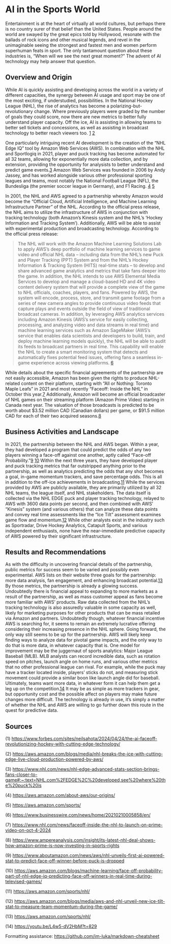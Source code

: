 # **AI in the Sports World**
Entertainment is at the heart of virtually all world cultures, but perhaps there is no country surer of that belief than the United States. People around the world are swayed by the great epics told by Hollywood, resonate with the ballads of rock icons and other musical legends, and revel in the unimaginable seeing the strongest and fastest men and women perform superhuman feats in sport. The only tantamount question about these industries is, “When will we see the next great moment?”
The advent of AI technology may help answer that question.

## Overview and Origin
While AI is quickly assisting and developing across the world in a variety of different capacities, the synergy between AI usage and sport may be one of the most exciting, if understudied, possibilities. In the National Hockey League (NHL), the rise of analytics has become a polarizing-but-revolutionary change. Where previously players were graded by the number of goals they could score, now there are new metrics to better fully understand player capacity. Off the ice, AI is assisting in allowing teams to better sell tickets and concessions, as well as assisting in broadcast technology to better reach viewers too. [1](https://www.forbes.com/sites/neilsahota/2024/04/24/the-ai-faceoff-revolutionizing-hockey-with-cutting-edge-technology/) [2](https://aws.amazon.com/blogs/media/nhl-breaks-the-ice-with-cutting-edge-live-cloud-production-powered-by-aws/)

One particularly intriguing recent AI development is the creation of the “NHL Edge IQ” tool by Amazon Web Services (AWS). In combination with the NHL and Sportlogiq in 2021, player and puck tracking has become automated for all 32 teams, allowing for exponentially more data collection, and by extension, providing the opportunity for analysists to better understand and predict game events.[3](https://www.nhl.com/news/nhl-edge-advanced-stats-section-brings-fans-closer-to-game#:~:text=NHL.com%2FEDGE%2C%20developed,see%20where%20the%20puck%20is)
Amazon Web Services was founded in 2006 by Andy Jassey, and has worked alongside various other professional sporting leagues and teams, most notably the National Football League (NFL), the Bundesliga (the premier soccer league in Germany), and F1 Racing. [4](https://aws.amazon.com/about-aws/our-origins/) [5](https://aws.amazon.com/sports/)

In 2001, the NHL and AWS agreed to a partnership whereby Amazon would become the “Official Cloud, Artificial Intelligence, and Machine Learning Infrastructure Partner” of the NHL. According to the official press release, the NHL aims to utilize the infrastructure of AWS in conjunction with tracking technology (both Amazon’s Kinesis system and the NHL’s ‘Hockey Information and Tracking System’). Additionally, AWS will be able to assist with experimental production and broadcasting technology. According to the official press release:
>The NHL will work with the Amazon Machine Learning Solutions Lab to apply AWS’s deep portfolio of machine learning services to game video and official NHL data – including data from the NHL’s new Puck and Player Tracking (PPT) System and from the NHL’s Hockey Information & Tracking System (HITS) real-time stats – to develop and share advanced game analytics and metrics that take fans deeper into the game. In addition, the NHL intends to use AWS Elemental Media Services to develop and manage a cloud-based HD and 4K video content delivery system that will provide a complete view of the game to NHL officials, coaches, players, and fans. Powered by AWS, the system will encode, process, store, and transmit game footage from a series of new camera angles to provide continuous video feeds that capture plays and events outside the field of view of traditional broadcast cameras. In addition, by leveraging AWS analytics services including Amazon Kinesis (AWS’s service for easily collecting, processing, and analyzing video and data streams in real time) and machine learning services such as Amazon SageMaker (AWS’s service that enables data scientists and developers to build, train, and deploy machine learning models quickly), the NHL will be able to audit its feeds to broadcast partners in real time. This capability will enable the NHL to create a smart monitoring system that detects and automatically fixes potential feed issues, offering fans a seamless in-game experience across viewing platforms. [6](https://www.businesswire.com/news/home/20210210005858/en/)

While details about the specific financial agreements of the partnership are not easily accessible, Amazon has been given the rights to produce NHL-related content on their platform, starting with “All or Nothing: Toronto Maple Leafs” in 2021 and most recently “Faceoff: Inside the NHL” in October this year.[7](https://www.nhl.com/news/faceoff-inside-the-nhl-to-launch-on-prime-video-on-oct-4-2024) Additionally, Amazon will become an official broadcaster of NHL games on their streaming platform (Amazon Prime Video) starting in Canada next year. The valuation of those broadcasts is predicted to be worth about $3.52 million CAD (Canadian dollars) per game, or $91.5 million CAD for each of their two acquired seasons.[8](https://www.ampereanalysis.com/insight/its-latest-nhl-deal-shows-how-amazon-prime-is-now-investing-in-sports-rights)

## Business Activities and Landscape
In 2021, the partnership between the NHL and AWS began. Within a year, they had developed a program that could predict the odds of any two players winning a face-off against one another, aptly called “Face-off Probability.”[9](https://www.aboutamazon.com/news/aws/nhl-unveils-first-ai-powered-stat-to-predict-face-off-winner-before-puck-is-dropped) [10](https://aws.amazon.com/blogs/machine-learning/face-off-probability-part-of-nhl-edge-iq-predicting-face-off-winners-in-real-time-during-televised-games/)
Within the next three years, they have developed player and puck tracking metrics that far outstripped anything prior to the partnership, as well as analytics predicting the odds that any shot becomes a goal, in-game momentum trackers, and save percentage odds. This is all in addition to the off-ice achievements in broadcasting.[11](https://aws.amazon.com/sports/nhl/)
While the services provided by AWS are publicly available, they are primarily utilized by all 32 NHL teams, the league itself, and NHL stakeholders. The data itself is collected via the NHL EDGE puck and player tracking technology, relayed to AWS with 3600 data points per second, and then combined with AWS’ “Kinesis” system (and various others) that can analyze these data points and convey real time assessments like the “Ice Tilt” assessment examines game flow and momentum.[12](https://aws.amazon.com/blogs/media/aws-and-nhl-unveil-new-ice-tilt-stat-to-measure-team-momentum-during-the-game/)
While other analysts exist in the industry such as Sportradar, Drive Hockey Analytics, Catapult Sports, and various independent enthusiasts, none have the near-immediate predictive capacity of AWS powered by their significant infrastructure.

## Results and Recommendations
As with the difficulty in uncovering financial details of the partnership, public metrics for success seem to be varied and possibly even experimental. AWS lists on their website three goals for the partnership: more data analysis, fan engagement, and enhancing broadcast potential.[13](https://aws.amazon.com/sports/nhl/)
By those metrics, the partnership is already a glowing success. Undoubtedly there is financial appeal to expanding to more markets as a result of the partnership, as well as mass customer appeal as fans become more familiar with AWS’ products. Raw data collected from the NHL’s tracking technology is also assuredly valuable in some capacity as well, likely for marketing purposes for other products that can be mass retailed via Amazon and partners. Undoubtedly though, whatever financial incentive AWS is searching for, it seems to remain an extremely lucrative offering considering their increasing presence in the NHL sphere.
Going forward, the only way still seems to be up for the partnership. AWS will likely keep finding ways to analyze data for pivotal game impacts, and the only way to do that is more data, in whatever capacity that is. One model for improvement may be the juggernaut of sports analytics: Major League Baseball (MLB). MLB analysts can record incredible data, such as rotation speed on pitches, launch angle on home runs, and various other metrics that no other professional league can rival. For example, while the puck may have a tracker located inside, players’ sticks do not, and measuring stick movement could provide a similar boon like launch angle did for baseball. Ultimately, teams want more data, in whatever form it can help them get a leg up on the competition.[14](https://youtu.be/L4w5-dV2HbM?t=829)
It may be as simple as more trackers in gear, but opportunity cost and the possible affect on players may make future changes more difficult. The technology is already in use, it’s simply a matter of whether the NHL and AWS are willing to go further down this route in the quest for predictive data.

## Sources
(1) https://www.forbes.com/sites/neilsahota/2024/04/24/the-ai-faceoff-revolutionizing-hockey-with-cutting-edge-technology/

(2) https://aws.amazon.com/blogs/media/nhl-breaks-the-ice-with-cutting-edge-live-cloud-production-powered-by-aws/

(3) https://www.nhl.com/news/nhl-edge-advanced-stats-section-brings-fans-closer-to-game#:~:text=NHL.com%2FEDGE%2C%20developed,see%20where%20the%20puck%20is

(4) https://aws.amazon.com/about-aws/our-origins/

(5) https://aws.amazon.com/sports/

(6) https://www.businesswire.com/news/home/20210210005858/en/

(7) https://www.nhl.com/news/faceoff-inside-the-nhl-to-launch-on-prime-video-on-oct-4-2024

(8) https://www.ampereanalysis.com/insight/its-latest-nhl-deal-shows-how-amazon-prime-is-now-investing-in-sports-rights

(9) https://www.aboutamazon.com/news/aws/nhl-unveils-first-ai-powered-stat-to-predict-face-off-winner-before-puck-is-dropped

(10) https://aws.amazon.com/blogs/machine-learning/face-off-probability-part-of-nhl-edge-iq-predicting-face-off-winners-in-real-time-during-televised-games/

(11) https://aws.amazon.com/sports/nhl/

(12) https://aws.amazon.com/blogs/media/aws-and-nhl-unveil-new-ice-tilt-stat-to-measure-team-momentum-during-the-game/

(13) https://aws.amazon.com/sports/nhl/

(14) https://youtu.be/L4w5-dV2HbM?t=829

Formatting assistance:
https://github.com/im-luka/markdown-cheatsheet
